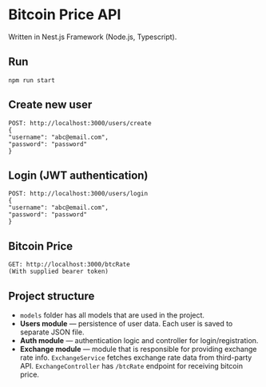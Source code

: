 # Bitcoin Price API
Written in Nest.js Framework (Node.js, Typescript).
## Run
	npm run start
## Create new user

    POST: http://localhost:3000/users/create
    {
	"username": "abc@email.com",
	"password": "password"
	}


## Login (JWT authentication)
	POST: http://localhost:3000/users/login
    {
	"username": "abc@email.com",
	"password": "password"
	}
## Bitcoin Price
	GET: http://localhost:3000/btcRate
	(With supplied bearer token)
## Project structure

 - `models` folder has all models that are used in the project.
 - **Users module** — persistence of user data. Each user is saved to separate JSON file.
 - **Auth module** — authentication logic and controller for login/registration.
 - **Exchange module** — module that is responsible for providing exchange rate info. `ExchangeService` fetches exchange rate data from third-party API. `ExchangeController` has `/btcRate` endpoint for receiving bitcoin price.

